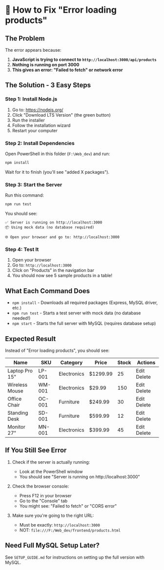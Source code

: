 # 🔧 How to Fix "Error loading products" 

## The Problem
The error appears because:
1. **JavaScript is trying to connect to `http://localhost:3000/api/products`**
2. **Nothing is running on port 3000**
3. **This gives an error: "Failed to fetch" or network error**

## The Solution - 3 Easy Steps

### Step 1: Install Node.js
1. Go to: https://nodejs.org/
2. Click "Download LTS Version" (the green button)
3. Run the installer
4. Follow the installation wizard
5. Restart your computer

### Step 2: Install Dependencies
Open PowerShell in this folder (`F:\Web_dev`) and run:
```bash
npm install
```

Wait for it to finish (you'll see "added X packages").

### Step 3: Start the Server
Run this command:
```bash
npm run test
```

You should see:
```
✅ Server is running on http://localhost:3000
📦 Using mock data (no database required)

🌐 Open your browser and go to: http://localhost:3000
```

### Step 4: Test It
1. Open your browser
2. Go to: `http://localhost:3000`
3. Click on "Products" in the navigation bar
4. You should now see 5 sample products in a table!

## What Each Command Does

- `npm install` - Downloads all required packages (Express, MySQL driver, etc.)
- `npm run test` - Starts a test server with mock data (no database needed!)
- `npm start` - Starts the full server with MySQL (requires database setup)

## Expected Result

Instead of "Error loading products", you should see:

| Name | SKU | Category | Price | Stock | Actions |
|------|-----|----------|-------|-------|---------|
| Laptop Pro 15" | LP-001 | Electronics | $1299.99 | 25 | Edit Delete |
| Wireless Mouse | WM-001 | Electronics | $29.99 | 150 | Edit Delete |
| Office Chair | OC-001 | Furniture | $249.99 | 30 | Edit Delete |
| Standing Desk | SD-001 | Furniture | $599.99 | 12 | Edit Delete |
| Monitor 27" | MN-001 | Electronics | $399.99 | 45 | Edit Delete |

## If You Still See Error

1. Check if the server is actually running:
   - Look at the PowerShell window
   - You should see "Server is running on http://localhost:3000"
   
2. Check the browser console:
   - Press F12 in your browser
   - Go to the "Console" tab
   - You might see: "Failed to fetch" or "CORS error"
   
3. Make sure you're going to the right URL:
   - Must be exactly: `http://localhost:3000`
   - NOT: `file:///F:/Web_dev/frontend/products.html`

## Need Full MySQL Setup Later?

See `SETUP_GUIDE.md` for instructions on setting up the full version with MySQL.

